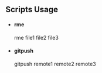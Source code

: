 ## Scripts Usage ##

* #### rme ####
    rme file1 file2 file3
* #### gitpush ####
    gitpush remote1 remote2 remote3
